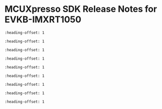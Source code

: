 # MCUXpresso SDK Release Notes for EVKB-IMXRT1050


```{include} ../../../../release/commonrn/topics/overview.md
:heading-offset: 1
```

```{include} ../../../../release/commonrn/topics/mcuxpresso_sdk.md
:heading-offset: 1
```

```{include} topics/development_tools.md
:heading-offset: 1
```

```{include} topics/supported_development_systems.md
:heading-offset: 1
```

```{include} ../../../../release/commonrn/topics/mcuxpresso_sdk_release_package.md
:heading-offset: 1
```

```{include} ../../../../release/commonrn/topics/freertos.md
:heading-offset: 1
```

```{include} topics/middleware.md
:heading-offset: 1
```

```{include} ../../../../release/commonrn/topics/release_contents.md
:heading-offset: 1
```

```{include} topics/known_issues.md
:heading-offset: 1
```

